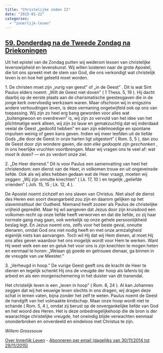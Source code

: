 ```yaml
---
title: "Christelijke zeden II"
date: "2015-01-22"
categories: 
  - "innerlijk-leven"
---
```


## [59\. Donderdag na de Tweede Zondag na Driekoningen](http://ift.tt/15uG13b)

Uit het epistel van de Zondag putten wij wederom lessen van christelijke levenswijsheid en levenskunst. Wij willen luisteren naar de grote Apostel, die tot ons spreekt met de stem van God, die ons verkondigt wat christelijk leven is en hoe het geleefd moet worden.

1\. De christen moet zijn „vurig van geest” of „in de Geest” . Dit is wat Sint Paulus elders noemt: „Wilt de Geest niet doven” ( 1 Thess. 5, 19 ). Hij dacht daarbij op de eerste plaats aan de charismatische geestesgaven die in de jonge kerk overvloedig werkzaam waren. Maar ofschoon wij in enigszins andere verhoudingen leven, is deze vermaning ongetwijfeld ook op ons van toepassing. Wij zijn zo heel erg bang geworden voor alles wat „buitengewoon en overdreven” is, wij zijn zo vervuld van het idee van het plichtmatige werk alleen, wij zijn zo lauw en gemakzuchtig dat wij inderdaad veelal de Geest „gedoofd hebben” en aan zijn edelmoedige en spontane impulsen weinig of geen kans geven. Indien wij meer leefden uit de liefde Gods „die door de Geest in onze harten ligt uitgestort” ( Rom. 5, 5 ), dan zou de Geest door zijn wondere gaven, _die aan elke gedoopte zijn geschonken_ , in ons heerlijke vruchten voortbrengen. Maar wij vragen ons te veel af: wat _moet_ ik doen? — en zo verdort onze ziel.

2\. „De Heer dienend.” Dit is voor Paulus een samenvatting van heel het christendom: een dienst van de Heer, in volkomen trouw en uit ongeveinsde liefde. Ook als wij alles hebben gedaan wat de Heer vraagt, moeten wij zeggen: „Wij zijn onnutte knechten” ( Lk. 17, 10 ) en tegelijk „geliefde vrienden” ( Joh. 15, 15 ; Lk. 12, 4 ).

De Apostel noemt zichzelf en ons slaven van Christus. Niet alsof de dienst des Heren een soort dwangarbeid zou zijn en daarom gelijken op het slaveninstituut der Oudheid. Niemand heeft zozeer als Paulus de christelijke vrijheid gepredikt. Maar hij wil aangeven dat Jezus door zijn kruisdood een volkomen recht op onze liefde heeft verworven en dat die liefde, zo zij haar normale gang mag gaan, ook werkelijk op onze gehele persoonlijkheid beslag legt. En Jezus noemt ons, zelfs voor het beste geval, onnutte dienaren, omdat God ons niet nodig heeft en met onze armzaligheid eigenlijk niets kan aanvangen. Toch wil Hij dat wij Hem dienen, al moet Hij ons alles geven waardoor het ons mogelijk wordt voor Hem te werken. Want Hij weet welk een eer en geluk het voor ons is zijn knechten te mogen heten en eenmaal te horen: „Welaan gij goede en getrouwe dienaar, ga binnen in de vreugde van uw Meester.”

3\. „Verheugd in hoop.” De vurige Geest geeft ons de kracht de Heer te dienen en tegelijk schenkt Hij ons de vreugde der hoop als lafenis bij de arbeid en als een morgenschemering in het duister van dit tranendal.

Het christelijk leven is een „leven in hoop” ( Rom. 8, 24 ). Al kan Johannes zeggen dat wij het eeuwige leven slechts in ons dragen, wij dragen deze schat in lemen vaten, bijna zonder het zelf te weten. Paulus noemt de Geest de handgift van het volmaakte kindschap. Maar onze hoop wordt niet te schande ( Rom. 5, 4 ), omdat zij berust op de onvergankelijke liefde van God en het woord des Heren. Het is deze onbedriegelijkehoop die de bron is der waarachtige christelijke vreugde, het oneindig blijde verwachten eenmaal ononderbroken en onverdeeld en eindeloos met Christus te zijn.

_Willem Grosssouw_

[Over Innerlijk Leven](http://ift.tt/1y6X5mY) - [Abonneren per email (dagelijks van 30/11/2014 tot 29/11/2015)](http://eepurl.com/9P3DT)
